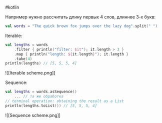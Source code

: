 #kotlin 

Например нужно рассчитать длину первых 4 слов, длиннее 3-х букв:
``` kotlin
val words = "The quick brown fox jumps over the lazy dog".split(" ") 
```

Iterable:
``` kotlin
val lengths = words
	.filter { println("filter: $it"); it.length > 3 } 
	.map { println("length: ${it.length}"); it.length } 
	.take(4) 
println(lengths) // [5, 5, 5, 4]
```

![[Iterable scheme.png]]

Sequence:
``` kotlin
val lengths = words.asSequence()
	... // та же обработка
// terminal operation: obtaining the result as a List
println(lengths.toList()) // [5, 5, 5, 4]
```

![[Sequence scheme.png]]